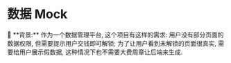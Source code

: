 # 数据 Mock

<aside>
📖 **背景:** 作为一个数据管理平台, 这个项目有这样的需求: 用户没有部分页面的数据权限, 但需要提示用户交钱即可解锁; 为了让用户看到未解锁的页面很真实, 需要给用户展示假数据, 这种情况下也不需要大费周章让后端来生成.

</aside>